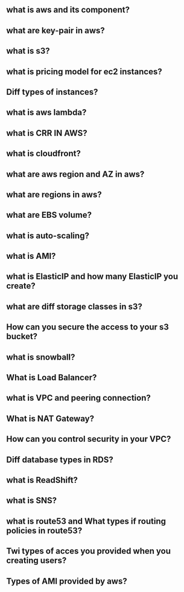 ## what is aws and its component?

## what are key-pair in aws?

## what is s3?

## what is pricing model for ec2 instances?

## Diff types of instances?

## what is aws lambda?

## what is CRR IN AWS?

## what is cloudfront?

## what are aws region and AZ in aws?

## what are regions in aws?

## what are EBS volume?

## what is auto-scaling?

## what is AMI?

## what is ElasticIP and how many ElasticIP you create?

## what are diff storage classes in s3?

## How can you secure the access to your s3 bucket?

## what is snowball?

## What is Load Balancer?

## what is VPC and peering connection?

## What is NAT Gateway?

## How can you control security in your VPC?

## Diff database types in RDS?

## what is ReadShift?

## what is SNS?

## what is route53 and What types if routing policies in route53?

## Twi types of acces you provided when you creating users?

## Types of AMI provided by aws?

## 


